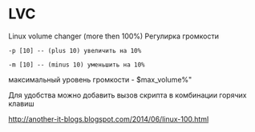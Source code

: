 LVC
===

Linux volume changer (more then 100%)
Регулирка громкости 

	-p [10] -- (plus 10) увеличить на 10% 
	
	-m [10] -- (minus 10) уменьшить на 10%
	
максимальный уровень громкости - $max_volume%"

Для удобства можно добавить вызов скрипта в комбинации горячих клавиш

http://another-it-blogs.blogspot.com/2014/06/linux-100.html
